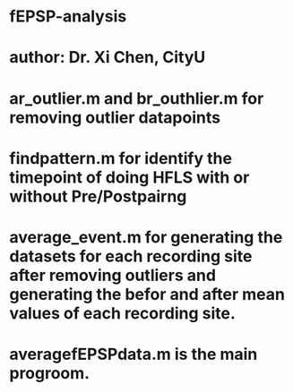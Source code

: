# fEPSP-analysis
# author: Dr. Xi Chen, CityU
# ar_outlier.m  and br_outhlier.m for removing outlier datapoints 
# findpattern.m for identify the timepoint of doing HFLS with or without Pre/Postpairng
# average_event.m for generating the datasets for each recording site after removing outliers and generating the befor and after mean values of each recording site.
# averagefEPSPdata.m is the main progroom. 
